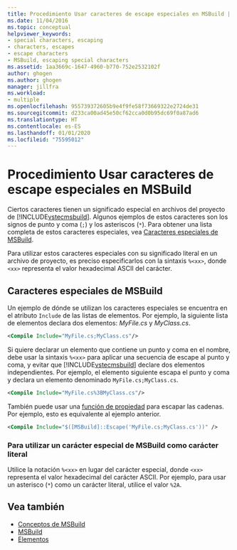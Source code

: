 ```yaml
---
title: Procedimiento Usar caracteres de escape especiales en MSBuild | Microsoft Docs
ms.date: 11/04/2016
ms.topic: conceptual
helpviewer_keywords:
- special characters, escaping
- characters, escapes
- escape characters
- MSBuild, escaping special characters
ms.assetid: 1aa3669c-1647-4960-b770-752e2532102f
author: ghogen
ms.author: ghogen
manager: jillfra
ms.workload:
- multiple
ms.openlocfilehash: 955739372605b9e4f9fe58f73669322e2724de31
ms.sourcegitcommit: d233ca00ad45e50cf62cca0d0b95dc69f0a87ad6
ms.translationtype: HT
ms.contentlocale: es-ES
ms.lasthandoff: 01/01/2020
ms.locfileid: "75595012"
---
```

# <a name="how-to-escape-special-characters-in-msbuild"></a>Procedimiento Usar caracteres de escape especiales en MSBuild

Ciertos caracteres tienen un significado especial en archivos del proyecto de [!INCLUDE[vstecmsbuild](../extensibility/internals/includes/vstecmsbuild_md.md)]. Algunos ejemplos de estos caracteres son los signos de punto y coma (`;`) y los asteriscos (`*`). Para obtener una lista completa de estos caracteres especiales, vea [Caracteres especiales de MSBuild](../msbuild/msbuild-special-characters.md).

Para utilizar estos caracteres especiales con su significado literal en un archivo de proyecto, es preciso especificarlos con la sintaxis `%<xx>`, donde `<xx>` representa el valor hexadecimal ASCII del carácter.

## <a name="msbuild-special-characters"></a>Caracteres especiales de MSBuild

Un ejemplo de dónde se utilizan los caracteres especiales se encuentra en el atributo `Include` de las listas de elementos. Por ejemplo, la siguiente lista de elementos declara dos elementos: *MyFile.cs* y *MyClass.cs*.

```xml
<Compile Include="MyFile.cs;MyClass.cs"/>
```

Si quiere declarar un elemento que contiene un punto y coma en el nombre, debe usar la sintaxis `%<xx>` para aplicar una secuencia de escape al punto y coma, y evitar que [!INCLUDE[vstecmsbuild](../extensibility/internals/includes/vstecmsbuild_md.md)] declare dos elementos independientes. Por ejemplo, el elemento siguiente escapa el punto y coma y declara un elemento denominado `MyFile.cs;MyClass.cs`.

```xml
<Compile Include="MyFile.cs%3BMyClass.cs"/>
```

También puede usar una [función de propiedad](../msbuild/property-functions.md) para escapar las cadenas. Por ejemplo, esto es equivalente al ejemplo anterior.

```xml
<Compile Include="$([MSBuild]::Escape('MyFile.cs;MyClass.cs'))" />
```

### <a name="to-use-an-msbuild-special-character-as-a-literal-character"></a>Para utilizar un carácter especial de MSBuild como carácter literal

Utilice la notación `%<xx>` en lugar del carácter especial, donde `<xx>` representa el valor hexadecimal del carácter ASCII. Por ejemplo, para usar un asterisco (`*`) como un carácter literal, utilice el valor `%2A`.

## <a name="see-also"></a>Vea también
- [Conceptos de MSBuild](../msbuild/msbuild-concepts.md)
- [MSBuild](../msbuild/msbuild.md)
- [Elementos](../msbuild/msbuild-items.md)
